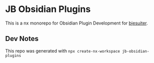# JB Obsidian Plugins

This is a nx monorepo for Obsidian Plugin Development for [bjesuiter](https://gihub.com/bjesuiter).

## Dev Notes

This repo was generated with `npx create-nx-workspace jb-obsidian-plugins`
